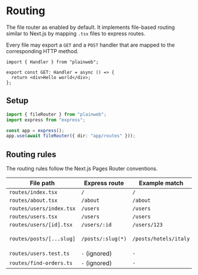 # Routing

The file router as enabled by default. It implements file-based routing similar to Next.js by mapping `.tsx` files to express routes.

Every file may export a `GET` and a `POST` handler that are mapped to the corresponding HTTP method.

```tsx
import { Handler } from "plainweb";

export const GET: Handler = async () => {
  return <div>Hello world</div>;
};
```

## Setup

```typescript
import { fileRouter } from "plainweb";
import express from "express";

const app = express();
app.use(await fileRouter({ dir: "app/routes" }));
```

## Routing rules

The routing rules follow the Next.js Pages Router conventions.

| File path                | Express route     | Example match         | Params                        |
| ------------------------ | ----------------- | --------------------- | ----------------------------- |
| `routes/index.tsx`       | `/`               | `/`                   |                               |
| `routes/about.tsx`       | `/about`          | `/about`              |                               |
| `routes/users/index.tsx` | `/users`          | `/users`              |                               |
| `routes/users.tsx`       | `/users`          | `/users`              |                               |
| `routes/users/[id].tsx`  | `/users/:id`      | `/users/123`          | `{id: 123}`                   |
| `routes/posts/[...slug]` | `/posts/:slug(*)` | `/posts/hotels/italy` | `{slug: ["hotels", "italy"]}` |
| `routes/users.test.ts`   | `-` (ignored)     | `-`                   |                               |
| `routes/find-orders.ts`  | `-` (ignored)     | `-`                   |                               |
